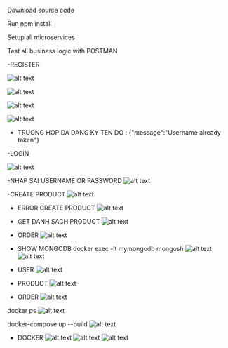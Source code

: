 
Download source code

Run npm install

Setup all microservices

Test all business logic with POSTMAN

-REGISTER

![alt text](public/auth/register_EProject.png)

![alt text](public/auth/login_EProject.png)

![alt text](public/auth/dashboard_EProject.png)

![alt text](public/auth/register_tontai.png)
 - TRUONG HOP DA DANG KY TEN DO :
 {"message":"Username already taken"}

-LOGIN

![alt text](public/product/login_test.png)

-NHAP SAI USERNAME OR PASSWORD
![alt text](public/product/error_pw_us.png)

-CREATE PRODUCT
![alt text](public/product/product_EProject.png)

 - ERROR CREATE PRODUCT 
 ![alt text](public/product/error_product.png)

- GET DANH SACH PRODUCT 
![alt text](public/product/GET_Product_EProject.png)

- ORDER 
![alt text](public/product/buy_product.png)
 
- SHOW MONGODB 
docker exec -it mymongodb mongosh
![alt text](public/mongoDB/docker_mongo.png)
![alt text](public/mongoDB/data_mongo.png)
- USER
![alt text](public/mongoDB/user_monggoDB.png)
- PRODUCT
![alt text](public/mongoDB/product_monggoDB.png)
- ORDER
![alt text](public/mongoDB/order_monggoDB.png)

docker ps
![alt text](public/mongoDB/docker_ps.png)

docker-compose up --build
![alt text](public/docker/docker-compose%20up--build.png)
- DOCKER
![alt text](public/docker/docker.png)
![alt text](public/docker/docker_1.png)
![alt text](public/docker/image_docker.png)